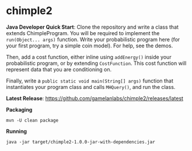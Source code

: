 chimple2
========

**Java Developer Quick Start**:
Clone the repository and write a class that extends ChimpleProgram. You will be required to implement the `run(Object... args)` function. Write your probabilistic program here (for your first program, try a simple coin model). For help, see the demos.

Then, add a cost function, either inline using `addEnergy()` inside your probabilistic program, or by extending `CostFunction`. This cost function will represent data that you are conditioning on.

Finally, write a `public static void main(String[] args)` function that instantiates your program class and calls `MHQuery()`, and run the class.

**Latest Release**:
https://github.com/gamelanlabs/chimple2/releases/latest

**Packaging**
```$bash
mvn -U clean package
```

**Running**
```$bash
java -jar target/chimple2-1.0.0-jar-with-dependencies.jar
```
